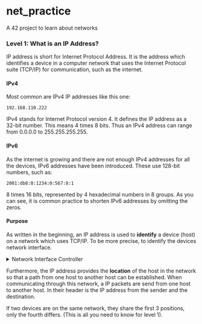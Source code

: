 # net_practice
A 42 project to learn about networks

### Level 1: What is an IP Address?

IP address is short for Internet Protocol Address. It is the address which identifies a device in a computer network that uses the Internet Protocol suite (TCP/IP) for communication, such as the internet.

#### IPv4

Most common are IPv4 IP addresses like this one:

  	192.168.110.222

IPv4 stands for Internet Protocol version 4. It defines the IP address as a 32-bit number. This means 4 times 8 bits. Thus an IPv4 address can range from 0.0.0.0 to 255.255.255.255. 

#### IPv6

As the internet is growing and there are not enough IPv4 addresses for all the devices, IPv6 addresses have been introduced. These use 128-bit numbers, such as:

  	2001:db8:0:1234:0:567:8:1

8 times 16 bits, represented by 4 hexadecimal numbers in 8 groups. As you can see, it is common practice to shorten IPv6 addresses by omitting the zeros. 

#### Purpose

As written in the beginning, an IP address is used to __identify__ a device (host) on a network which uses TCP/IP. To be more precise, to identify the devices network interface. 
<details> <summary> Network Interface Controller </summary>

A network interface controller (NIC) is a piece of hardware that connects the computer to a computer network. This can be a local area network (LAN) or the internet. It provides the physical layer and data link layer which are necessary for connections via Ethernet or Wi-Fi. 

The network interface controller is also known as network interface card, network adapter, LAN adapter or physical network interface. 

In the beginning, network interface controllers were implemented on expansion cards that were plugged in and connected to the motherboard, but nowadays, the network interface is often built directly into the motherboard. 

"The network controller implements the electronic circuity required to communicate using a specific physical layer and data link layer standard such as Ethernet or Wi-Fi. This provides a base for a full network protocol stack, allowing communication among computers on the same local area network (LAN) and large-scale network communications through routable protocols, such as Internet Protocol (IP)." ([Wikipedia](https://en/wikipedia.org/wiki/Network_interface_controller))
</details>

Furthermore, the IP address provides the __location__ of the host in the network so that a path from one host to another host can be established. When communicating through this network, a IP packets are send from one host to another host. In their header is the IP address from the sender and the destination. 

If two devices are on the same network, they share the first 3 positions, only the fourth differs. (This is all you need to know for level 1).
  
